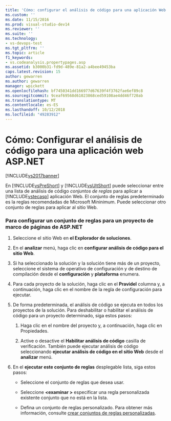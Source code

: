 ```yaml
---
title: 'Cómo: configurar el análisis de código para una aplicación Web ASP.NET | Microsoft Docs'
ms.custom: ''
ms.date: 11/15/2016
ms.prod: visual-studio-dev14
ms.reviewer: ''
ms.suite: ''
ms.technology:
- vs-devops-test
ms.tgt_pltfrm: ''
ms.topic: article
f1_keywords:
- vs.codeanalysis.propertypages.asp
ms.assetid: b3000b31-fd9d-489e-81a2-a4bee49453ba
caps.latest.revision: 15
author: gewarren
ms.author: gewarren
manager: wpickett
ms.openlocfilehash: bf7450341dd166977d67639f4f3762fae6ef89c8
ms.sourcegitcommit: 9ceaf69568d61023868ced59108ae4dd46f720ab
ms.translationtype: MT
ms.contentlocale: es-ES
ms.lasthandoff: 10/12/2018
ms.locfileid: "49283912"
---
```

# <a name="how-to-configure-code-analysis-for-an-aspnet-web-application"></a>Cómo: Configurar el análisis de código para una aplicación web ASP.NET
[!INCLUDE[vs2017banner](../includes/vs2017banner.md)]

En [!INCLUDE[vsPreShort](../includes/vspreshort-md.md)] y [!INCLUDE[vsUltShort](../includes/vsultshort-md.md)] puede seleccionar entre una lista de análisis de código *conjuntos de reglas* para aplicar a [!INCLUDE[vstecasp](../includes/vstecasp-md.md)] aplicación Web. El conjunto de reglas predeterminado es la reglas recomendadas de Microsoft Mininimum. Puede seleccionar otro conjunto de reglas para aplicar al sitio Web.  
  
### <a name="to-configure-a-rule-set-for-an-aspnet-page-framework-project"></a>Para configurar un conjunto de reglas para un proyecto de marco de páginas de ASP.NET  
  
1.  Seleccione el sitio Web en **el Explorador de soluciones**.  
  
2.  En el **analizar** menú, haga clic en **configurar análisis de código para el sitio Web**.  
  
3.  Si ha seleccionado la solución y la solución tiene más de un proyecto, seleccione el sistema de operativo de configuración y de destino de compilación desde el **configuración** y **plataforma** enumera.  
  
4.  Para cada proyecto de la solución, haga clic en el **Pravidel** columna y, a continuación, haga clic en el nombre de la regla de configuración para ejecutar.  
  
5.  De forma predeterminada, el análisis de código se ejecuta en todos los proyectos de la solución. Para deshabilitar o habilitar el análisis de código para un proyecto determinado, siga estos pasos:  
  
    1.  Haga clic en el nombre del proyecto y, a continuación, haga clic en Propiedades.  
  
    2.  Active o desactive el **Habilitar análisis de código** casilla de verificación. También puede ejecutar análisis de código seleccionando **ejecutar análisis de código en el sitio Web** desde el **analizar** menú.  
  
6.  En el **ejecutar este conjunto de reglas** desplegable lista, siga estos pasos:  
  
    -   Seleccione el conjunto de reglas que desea usar.  
  
    -   Seleccione  **\<examinar >** especificar una regla personalizada existente conjunto que no está en la lista.  
  
    -   Defina un conjunto de reglas personalizado. Para obtener más información, consulte [crear conjuntos de reglas personalizadas](../code-quality/creating-custom-code-analysis-rule-sets.md).




